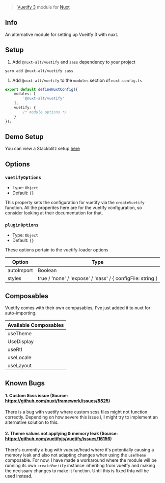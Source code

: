 > [Vuetify 3](https://next.vuetifyjs.com) module for [Nuxt](https://nuxt.com)

## Info
An alternative module for setting up Vueitfy 3 with nuxt.

## Setup

1. Add `@nuxt-alt/vuetify` and `sass` dependency to your project

```bash
yarn add @nuxt-alt/vuetify sass
```

1. Add `@nuxt-alt/vuetify` to the `modules` section of `nuxt.config.ts`

```ts
export default defineNuxtConfig({
    modules: [
        '@nuxt-alt/vuetify'
    ],
    vuetify: {
        /* module options */
    }
});

```

## Demo Setup

You can view a Stackblitz setup [here](https://stackblitz.com/edit/nuxt-starter-dopi16)

## Options

### `vuetifyOptions`

- Type: `Object`
- Default: `{}`

This property sets the configuration for vuetify via the `createVuetify` function. All the properites here are for the vuetify vonfiguration, so consider looking at their documentation for that.

### `pluginOptions`

- Type: `Object`
- Default: `{}`

These options pertain to the vuetify-loader options

| Option     | Type                                                       | 
|------------|------------------------------------------------------------|
| autoImport | Boolean                                                    |
| styles     | true / 'none' / 'expose' / 'sass' / { configFile: string } |

## Composables

Vuetify comes with their own compasables, I've just added it to nuxt for auto-importing.

| Available Composables |
|-----------------------|
| useTheme              |
| UseDisplay            |
| useRtl                |
| useLocale             |
| useLayout             |

## Known Bugs

#### 1. Custom Scss issue (Source: https://github.com/nuxt/framework/issues/8825)

There is a bug with vuetify where custom scss files might not function correctly. Depending on how severe this issue i, I might try to implement an alternative solution to this.

#### 2. Theme values not applying & memory leak (Source: https://github.com/vuetifyjs/vuetify/issues/16156)

There's currently a bug with vueuse/head where it's potentially causing a memory leak and also not adapting changes when using the `useTheme` composable. For now, I have made a workaround where the module will be running its own `createVuetify` instance inheriting from vueitfy and making the necissary changes to make it function. Until this is fixed thta will be used instead.
